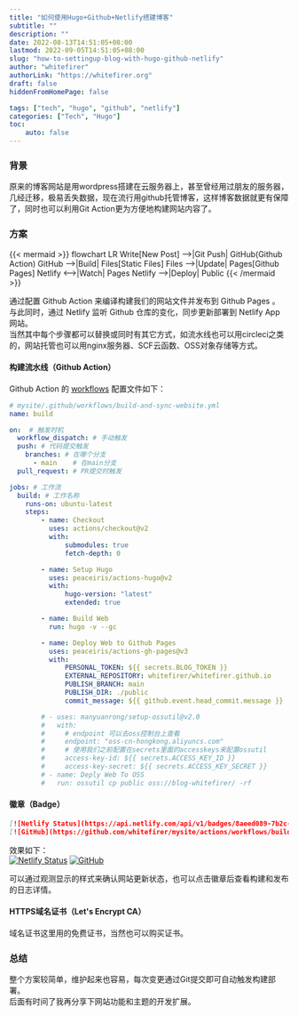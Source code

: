 ```yaml
---
title: "如何使用Hugo+Github+Netlify搭建博客"
subtitle: ""
description: ""
date: 2022-08-13T14:51:05+08:00
lastmod: 2022-09-05T14:51:05+08:00
slug: "how-to-settingup-blog-with-hugo-github-netlify"
author: "whitefirer"
authorLink: "https://whitefirer.org"
draft: false
hiddenFromHomePage: false

tags: ["tech", "hugo", "github", "netlify"]
categories: ["Tech", "Hugo"]
toc:
    auto: false
---
```


### 背景
原来的博客网站是用wordpress搭建在云服务器上，甚至曾经用过朋友的服务器，几经迁移，极易丢失数据，现在流行用github托管博客，这样博客数据就更有保障了，同时也可以利用Git Action更为方便地构建网站内容了。

### 方案
{{< mermaid >}}
flowchart LR
Write[New Post] -->|Git Push| GitHub(Github Action)
GitHub -->|Build| Files[Static Files]
Files -->|Update| Pages[Github Pages]
Netlify <-->|Watch| Pages
Netlify -->|Deploy| Public
{{< /mermaid >}}

通过配置 Github Action 来编译构建我们的网站文件并发布到 Github Pages 。  
与此同时，通过 Netlify 监听 Github 仓库的变化，同步更新部署到 Netlify App 网站。  
当然其中每个步骤都可以替换或同时有其它方式，如流水线也可以用circleci之类的，网站托管也可以用nginx服务器、SCF云函数、OSS对象存储等方式。

#### 构建流水线（Github Action）
Github Action 的 [workflows](https://github.com/whitefirer/mysite/blob/main/.github/workflows/build-and-sync-website.yml) 配置文件如下：
```yaml
# mysite/.github/workflows/build-and-sync-website.yml
name: build

on:  # 触发时机
  workflow_dispatch: # 手动触发
  push: # 代码提交触发
    branches: # 在哪个分支
      - main	# 在main分支
  pull_request: # PR提交时触发

jobs: # 工作流
  build: # 工作名称
    runs-on: ubuntu-latest
    steps:
        - name: Checkout
          uses: actions/checkout@v2
          with:
              submodules: true
              fetch-depth: 0

        - name: Setup Hugo
          uses: peaceiris/actions-hugo@v2
          with:
              hugo-version: "latest"
              extended: true

        - name: Build Web
          run: hugo -v --gc

        - name: Deploy Web to Github Pages
          uses: peaceiris/actions-gh-pages@v3
          with:
              PERSONAL_TOKEN: ${{ secrets.BLOG_TOKEN }}
              EXTERNAL_REPOSITORY: whitefirer/whitefirer.github.io
              PUBLISH_BRANCH: main
              PUBLISH_DIR: ./public
              commit_message: ${{ github.event.head_commit.message }}

        # - uses: manyuanrong/setup-ossutil@v2.0
        #   with:
        #     # endpoint 可以去oss控制台上查看
        #     endpoint: "oss-cn-hongkong.aliyuncs.com"
        #     # 使用我们之前配置在secrets里面的accesskeys来配置ossutil
        #     access-key-id: ${{ secrets.ACCESS_KEY_ID }}
        #     access-key-secret: ${{ secrets.ACCESS_KEY_SECRET }}
        # - name: Deply Web To OSS
        #   run: ossutil cp public oss://blog-whitefirer/ -rf
```

#### 徽章（Badge）
```markdown
[![Netlify Status](https://api.netlify.com/api/v1/badges/8aeed089-7b2c-4ebe-84e9-8df704f39948/deploy-status)](https://app.netlify.com/sites/whitefirer/deploys)
[![GitHub](https://github.com/whitefirer/mysite/actions/workflows/build-and-sync-website.yml/badge.svg)](https://github.com/whitefirer/mysite/actions/workflows/build-and-sync-website.yml)
```
效果如下：  
[![Netlify Status](https://api.netlify.com/api/v1/badges/8aeed089-7b2c-4ebe-84e9-8df704f39948/deploy-status)](https://app.netlify.com/sites/whitefirer/deploys)
[![GitHub](https://github.com/whitefirer/mysite/actions/workflows/build-and-sync-website.yml/badge.svg)](https://github.com/whitefirer/mysite/actions/workflows/build-and-sync-website.yml)

可以通过观测显示的样式来确认网站更新状态，也可以点击徽章后查看构建和发布的日志详情。

#### HTTPS域名证书（Let's Encrypt CA）
域名证书这里用的免费证书，当然也可以购买证书。

### 总结
整个方案较简单，维护起来也容易，每次变更通过Git提交即可自动触发构建部署。  
后面有时间了我再分享下网站功能和主题的开发扩展。
